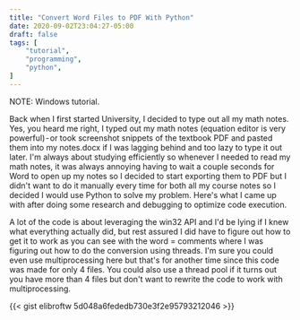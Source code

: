 ```yaml
---
title: "Convert Word Files to PDF With Python"
date: 2020-09-02T23:04:27-05:00
draft: false
tags: [
    "tutorial",
    "programming",
    "python",
]
---
```


NOTE: Windows tutorial.

Back when I first started University, I decided to type out all my math notes. Yes, you heard me right, I typed out my math notes (equation editor is very powerful) - or took screenshot snippets of the textbook PDF and pasted them into my notes.docx if I was lagging behind and too lazy to type it out later. I'm always about studying efficiently so whenever I needed to read my math notes, it was always annoying having to wait a couple seconds for Word to open up my notes so I decided to start exporting them to PDF but I didn't want to do it manually every time for both all my course notes so I decided I would use Python to solve my problem. Here's what I came up with after doing some research and debugging to optimize code execution.

A lot of the code is about leveraging the win32 API and I'd be lying if I knew what everything actually did, but rest assured I did have to figure out how to get it to work as you can see with the word = comments where I was figuring out how to do the conversion using threads. I'm sure you could even use multiprocessing here but that's for another time since this code was made for only 4 files. You could also use a thread pool if it turns out you have more than 4 files but don't want to rewrite the code to work with multiprocessing.

{{< gist elibroftw 5d048a6fededb730e3f2e95793212046 >}}
